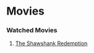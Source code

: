# Movies

### Watched Movies
<ol>
  <li><a href="https://www.imdb.com/title/tt0111161/">The Shawshank Redemption</a></li>
</ol>
